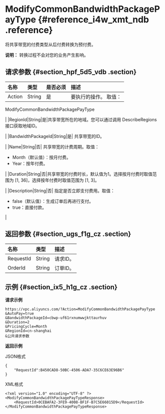 # ModifyCommonBandwidthPackagePayType {#reference_i4w_xmt_ndb .reference}

将共享带宽的付费类型从后付费转换为预付费。

**说明：** 转换过程不会对您的业务产生影响。

## 请求参数 {#section_hpf_5d5_vdb .section}

|名称|类型|是否必须|描述|
|:-|:-|:---|:-|
|Action|String|是| 要执行的操作。 取值：

 ModifyCommonBandwidthPackagePayType

 |
|RegionId|String|是|共享带宽所在的地域。您可以通过调用 DescribeRegions接口获取地域ID。

|
|BandwidthPackageId|String|是| 共享带宽的ID。

 |
|Name|String|否| 共享带宽的计费周期。取值：

 -   Month（默认值）：按月付费。
-   Year：按年付费。

 |
|Duration|String|否|共享带宽的付费时长，默认值为1。选择按月付费时取值范围为 \[1, 36\]，选择按年付费时取值范围为 \[1, 3\]。

|
|Description|String|否| 指定是否立即支付费用。取值：

 -   false（默认值）：生成订单后再进行支付。
-   true：直接付款。

 |

## 返回参数 {#section_ugs_f1g_cz .section}

|名称|类型|描述|
|:-|:-|:-|
|RequestId|String|请求ID。|
|OrderId|String|订单ID。|

## 示例 {#section_ix5_h1g_cz .section}

**请求示例**

``` {#ModifyVpnGatewayAttribute1}
https://vpc.aliyuncs.com/?Action=ModifyCommonBandwidthPackagePayType
&AutoPay=true
&BandwidthPackageId=cbwp-uf61rxnumwwjkttaurhuv
&Duration=2
&PricingCycle=Month
&RegionId=cn-shanghai
&公共请求参数
```

**返回示例**

JSON格式

```
{
    "RequestId":B450CAD8-50BC-4506-ADA7-35C6CE63E96B6"
}
```

XML格式

```
<?xml version="1.0" encoding="UTF-8" ?>
<ModifyCommonBandwidthPackagePayTypeResponse>
    <RequestId>0CEBAFA2-3FE9-4008-BF1F-B7C5E66015D9</RequestId>
</ModifyCommonBandwidthPackagePayTypeResponse>
```

